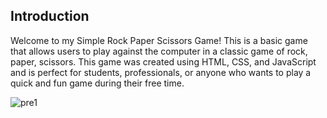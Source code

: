## Introduction

Welcome to my Simple Rock Paper Scissors Game! This is a basic game that allows users to play against the computer in a classic game of rock, paper, scissors. This game was created using HTML, CSS, and JavaScript and is perfect for students, professionals, or anyone who wants to play a quick and fun game during their free time.


![pre1](https://github.com/Dipeshgehlot69/Rock-Paper-Scissor-/assets/128991454/3f5e1520-282c-479e-8d1d-72bc2c9b39ec)
